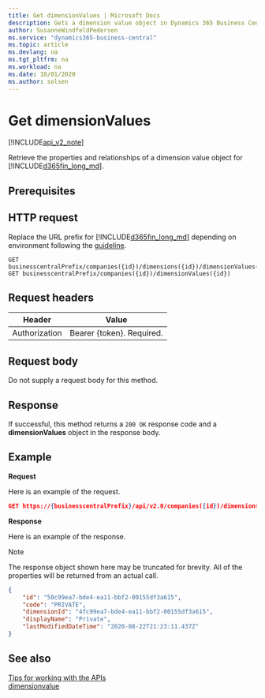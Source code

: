 ```yaml
---
title: Get dimensionValues | Microsoft Docs
description: Gets a dimension value object in Dynamics 365 Business Central.
author: SusanneWindfeldPedersen
ms.service: "dynamics365-business-central"
ms.topic: article
ms.devlang: na
ms.tgt_pltfrm: na
ms.workload: na
ms.date: 10/01/2020
ms.author: solsen
---
```


# Get dimensionValues

[!INCLUDE[api_v2_note](../../includes/api_v2_note.md)]

Retrieve the properties and relationships of a dimension value object for [!INCLUDE[d365fin_long_md](../../includes/d365fin_long_md.md)].

## Prerequisites

## HTTP request
Replace the URL prefix for [!INCLUDE[d365fin_long_md](../../includes/d365fin_long_md.md)] depending on environment following the [guideline](../../v2.0/endpoints-apis-for-dynamics.md).

```
GET businesscentralPrefix/companies({id})/dimensions({id})/dimensionValues({id})
GET businesscentralPrefix/companies({id})/dimensionValues({id})
```

## Request headers

|Header       |Value                     |
|-------------|--------------------------|
|Authorization|Bearer {token}. Required. |

## Request body
Do not supply a request body for this method.

## Response
If successful, this method returns a ```200 OK``` response code and a **dimensionValues** object in the response body.

## Example

**Request**

Here is an example of the request.

```json
GET https://{businesscentralPrefix}/api/v2.0/companies({id})/dimensions({id})/dimensionValues({id})
```

**Response**

Here is an example of the response. 

> [!NOTE]  
>   The response object shown here may be truncated for brevity. All of the properties will be returned from an actual call.

```json
{
    "id": "50c99ea7-bde4-ea11-bbf2-00155df3a615",
    "code": "PRIVATE",
    "dimensionId": "4fc99ea7-bde4-ea11-bbf2-00155df3a615",
    "displayName": "Private",
    "lastModifiedDateTime": "2020-08-22T21:23:11.437Z"
}
```

## See also
[Tips for working with the APIs](/dynamics365/business-central/dev-itpro/developer/devenv-connect-apps-tips)    
[dimensionvalue](../resources/dynamics_dimensionvalue.md)    
